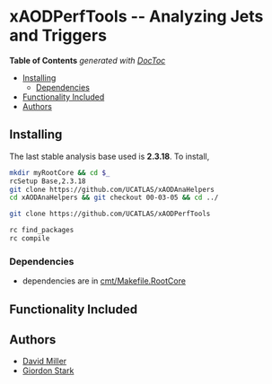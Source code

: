# xAODPerfTools -- Analyzing Jets and Triggers

<!-- START doctoc generated TOC please keep comment here to allow auto update -->
<!-- DON'T EDIT THIS SECTION, INSTEAD RE-RUN doctoc TO UPDATE -->
**Table of Contents**  *generated with [DocToc](https://github.com/thlorenz/doctoc)*

- [Installing](#installing)
  - [Dependencies](#dependencies)
- [Functionality Included](#functionality-included)
- [Authors](#authors)

<!-- END doctoc generated TOC please keep comment here to allow auto update -->


## Installing
The last stable analysis base used is **2.3.18**. To install,
```bash
mkdir myRootCore && cd $_
rcSetup Base,2.3.18
git clone https://github.com/UCATLAS/xAODAnaHelpers
cd xAODAnaHelpers && git checkout 00-03-05 && cd ../

git clone https://github.com/UCATLAS/xAODPerfTools

rc find_packages
rc compile
```

### Dependencies
 - dependencies are in [cmt/Makefile.RootCore](cmt/Makefile.RootCore)

## Functionality Included

## Authors
- [David Miller](https://github.com/fizisist)
- [Giordon Stark](https://github.com/kratsg)
